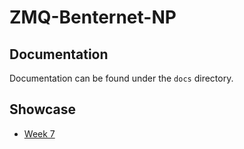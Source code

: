 # ZMQ-Benternet-NP

## Documentation
Documentation can be found under the `docs` directory.

## Showcase
- [Week 7](https://www.youtube.com/watch?v=MFTyELdtVGo)
